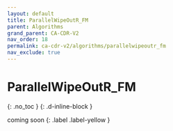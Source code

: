 ```yaml
---
layout: default
title: ParallelWipeOutR_FM
parent: Algorithms
grand_parent: CA-CDR-V2
nav_order: 18
permalink: ca-cdr-v2/algorithms/parallelwipeoutr_fm
nav_exclude: true
---
```


# ParallelWipeOutR_FM
{: .no_toc }
{: .d-inline-block }

coming soon
{: .label .label-yellow }